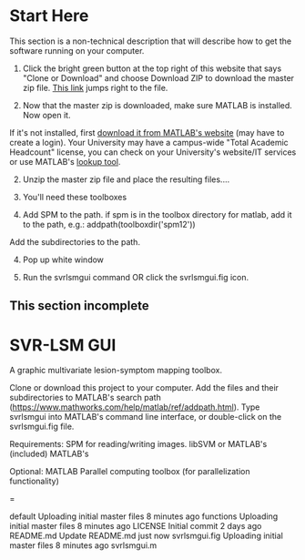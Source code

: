 # Start Here
This section is a non-technical description that will describe how to get the software running on your computer. 

1. Click the bright green button at the top right of this website that says "Clone or Download" and choose Download ZIP to download the master zip file. [This link](https://github.com/atdemarco/svrlsmgui/archive/master.zip) jumps right to the file.

2. Now that the master zip is downloaded, make sure MATLAB is installed. Now open it.

If it's not installed, first [download it from MATLAB's website](https://www.mathworks.com/login?uri=https%3A%2F%2Fwww.mathworks.com%2Fdownloads%2Flatest_release) (may have to create a login). Your University may have a campus-wide "Total Academic Headcount" license, you can check on your University's website/IT services or use  MATLAB's [lookup tool](https://www.mathworks.com/academia/tah-support-program/eligibility/index.html).

2. Unzip the master zip file and place the resulting files....

3. You'll need these toolboxes

4. Add SPM to the path. if spm is in the toolbox directory for matlab, add it to the path, e.g.: addpath(toolboxdir('spm12'))

Add the subdirectories to the path.

4. Pop up white window

5. Run the svrlsmgui command OR click the svrlsmgui.fig icon.


## This section incomplete
# SVR-LSM GUI
A graphic multivariate lesion-symptom mapping toolbox.

Clone or download this project to your computer.
Add the files and their subdirectories to MATLAB's search path (https://www.mathworks.com/help/matlab/ref/addpath.html).
Type svrlsmgui into MATLAB's command line interface, or double-click on the svrlsmgui.fig file.

Requirements:
SPM for reading/writing images.
libSVM or MATLAB's (included)
MATLAB's

Optional:
MATLAB Parallel computing toolbox (for parallelization functionality)

=

default	Uploading initial master files	8 minutes ago
functions	Uploading initial master files	8 minutes ago
LICENSE	Initial commit	2 days ago
README.md	Update README.md	just now
svrlsmgui.fig	Uploading initial master files	8 minutes ago
svrlsmgui.m
